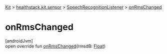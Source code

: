 
[Kit](../../../kit.html) > [healthstack.kit.sensor](../index.html) > [SpeechRecognitionListener](index.html) > [onRmsChanged](on-rms-changed.html)



# onRmsChanged



[androidJvm]\
open override fun [onRmsChanged](on-rms-changed.html)(rmsdB: [Float](https://kotlinlang.org/api/latest/jvm/stdlib/kotlin/-float/index.html))





